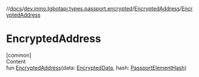 //[docs](../../../index.md)/[dev.inmo.tgbotapi.types.passport.encrypted](../index.md)/[EncryptedAddress](index.md)/[EncryptedAddress](-encrypted-address.md)



# EncryptedAddress  
[common]  
Content  
fun [EncryptedAddress](-encrypted-address.md)(data: [EncryptedData](../../dev.inmo.tgbotapi.types.passport.credentials/index.md#%5Bdev.inmo.tgbotapi.types.passport.credentials%2FEncryptedData%2F%2F%2FPointingToDeclaration%2F%5D%2FClasslikes%2F625018081), hash: [PassportElementHash](../../dev.inmo.tgbotapi.types.passport.encrypted.abstracts/index.md#%5Bdev.inmo.tgbotapi.types.passport.encrypted.abstracts%2FPassportElementHash%2F%2F%2FPointingToDeclaration%2F%5D%2FClasslikes%2F625018081))  



